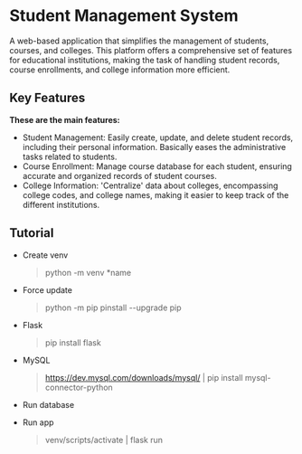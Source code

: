 # Student Management System
A web-based application that simplifies the management of students, courses, and colleges. This platform offers a comprehensive set of features for educational institutions, making the task of handling student records, course enrollments, and college information more efficient.

## Key Features
**These are the main features:**
* Student Management: Easily create, update, and delete student records, including their personal information. Basically eases the administrative tasks related to students.
* Course Enrollment: Manage course database for each student, ensuring accurate and organized records of student courses.
* College Information: 'Centralize' data about colleges, encompassing college codes, and college names, making it easier to keep track of the different institutions.


## Tutorial
* Create venv
  > python -m venv *name
* Force update
  > python -m pip pinstall --upgrade pip
* Flask
  > pip install flask
* MySQL
  > https://dev.mysql.com/downloads/mysql/ |
  > pip install mysql-connector-python

* Run database
* Run app
  > venv/scripts/activate |
  > flask run
